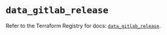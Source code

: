 # `data_gitlab_release`

Refer to the Terraform Registry for docs: [`data_gitlab_release`](https://registry.terraform.io/providers/gitlabhq/gitlab/17.0.1/docs/data-sources/release).
